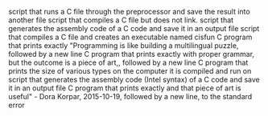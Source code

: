 script that runs a C file through the preprocessor and save the result into another file
 script that compiles a C file but does not link.
script that generates the assembly code of a C code and save it in an output file
script that compiles a C file and creates an executable named cisfun
 C program that prints exactly "Programming is like building a multilingual puzzle, followed by a new line
C program that prints exactly with proper grammar, but the outcome is a piece of art,, followed by a new line
C program that prints the size of various types on the computer it is compiled and run on
script that generates the assembly code (Intel syntax) of a C code and save it in an output file
C program that prints exactly and that piece of art is useful" - Dora Korpar, 2015-10-19, followed by a new line, to the standard error
